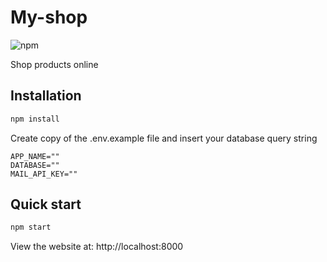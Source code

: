 # My-shop
![npm](https://img.shields.io/npm/v/npm)

Shop products online
## Installation

```bash
npm install
```
Create copy of the .env.example file and insert your database query string
```
APP_NAME=""
DATABASE=""
MAIL_API_KEY=""
```

## Quick start

```bash
npm start

```

View the website at: http://localhost:8000
